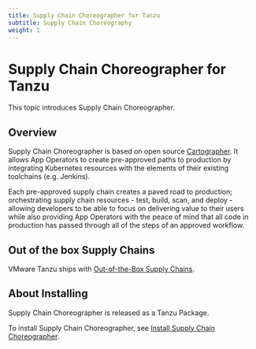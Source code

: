```yaml
---
title: Supply Chain Choreographer for Tanzu
subtitle: Supply Chain Choreography
weight: 1
---
```


# Supply Chain Choreographer for Tanzu

This topic introduces Supply Chain Choreographer.

## Overview

Supply Chain Choreographer is based on open source [Cartographer](https://cartographer.sh/docs/).
It allows App Operators to create pre-approved paths to production by integrating Kubernetes 
resources with the elements of their existing toolchains (e.g. Jenkins).

Each pre-approved supply chain creates a paved road to production; orchestrating supply chain 
resources - test, build, scan, and deploy - allowing developers to be able to focus on 
delivering value to their users while also providing App Operators with the peace of mind that 
all code in production has passed through all of the steps of an approved workflow.

## Out of the box Supply Chains

VMware Tanzu ships with [Out-of-the-Box Supply Chains](default-supply-chains.md).

## About Installing

Supply Chain Choreographer is released as a Tanzu Package.

To install Supply Chain Choreographer, see [Install Supply Chain Choreographer](../install-components#install-scc.md).
